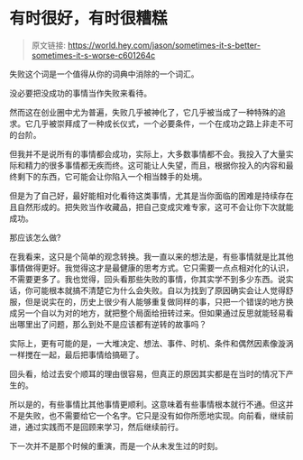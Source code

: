 # 有时很好，有时很糟糕

> 原文链接:  https://world.hey.com/jason/sometimes-it-s-better-sometimes-it-s-worse-c601264c 

失败这个词是一个值得从你的词典中消除的一个词汇。

没必要把没成功的事情当作失败来看待。

然而这在创业圈中尤为普遍，失败几乎被神化了，它几乎被当成了一种特殊的追求。它几乎被崇拜成了一种成长仪式，一个必要条件，一个在成功之路上非走不可的台阶。

但我并不是说所有的事情都会成功，实际上，大多数事情都不会。我投入了大量实际和精力的很多事情都无疾而终。这可能让人失望，而且，根据你投入的内容和最终剩下的东西，它可能会让你陷入一个相当棘手的处境。

但是为了自己好，最好能相对化看待这类事情，尤其是当你面临的困难是持续存在且自然形成的。把失败当作收藏品，把自己变成灾难专家，这可不会让你下次就能成功。

那应该怎么做? 

在我看来，这只是个简单的观念转换。我一直以来的想法是，有些事情就是比其他事情做得更好。我觉得这才是最健康的思考方式。它只需要一点点相对化的认识，不需要更多了。我也觉得，回头看那些失败的事情，你其实学不到多少东西。说实话，你可能根本就搞不清楚它为什么会失败。自以为找到了原因确实会让人觉得舒服，但是说实在的，历史上很少有人能够重复做同样的事，只把一个错误的地方换成另一个自以为对的地方，就把整个局面给扭转过来。但如果通过反思就能轻易看出哪里出了问题，那么到处不是应该都有逆转的故事吗？

实际上，更有可能的是，一大堆决定、想法、事件、时机、条件和偶然因素像漩涡一样搅在一起，最后把事情给搞砸了。

回头看，给过去安个顺耳的理由很容易，但真正的原因其实都是在当时的情况下产生的。

所以是的，有些事情比其他事情更顺利。这意味着有些事情根本就行不通。但这并不是失败，也不需要给它一个名字。它只是没有如你所愿地实现。向前看，继续前进，通过实践而不是回顾来学习，然后继续前行。

下一次并不是那个时候的重演，而是一个从未发生过的时刻。